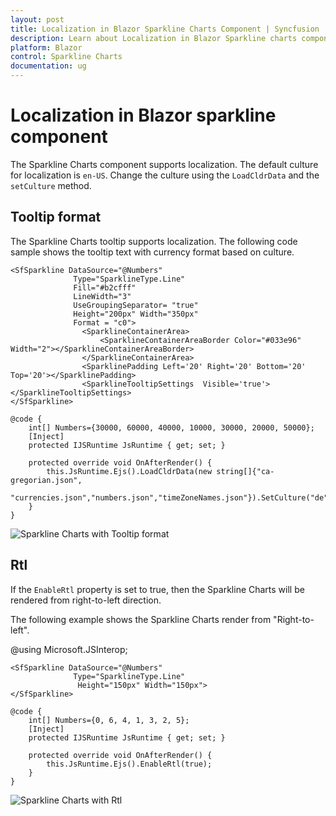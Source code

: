 ```yaml
---
layout: post
title: Localization in Blazor Sparkline Charts Component | Syncfusion 
description: Learn about Localization in Blazor Sparkline charts component of Syncfusion, and more details.
platform: Blazor
control: Sparkline Charts
documentation: ug
---
```


# Localization in Blazor sparkline component

The Sparkline Charts component supports localization. The default culture for localization is `en-US`. Change the culture using the `LoadCldrData` and the `setCulture` method.

## Tooltip format

The Sparkline Charts tooltip supports localization. The following code sample shows the tooltip text with currency format based on culture.

```cshtml
<SfSparkline DataSource="@Numbers"
              Type="SparklineType.Line"
              Fill="#b2cfff"
              LineWidth="3"
              UseGroupingSeparator= "true"
              Height="200px" Width="350px"
              Format = "c0">
                <SparklineContainerArea>
                    <SparklineContainerAreaBorder Color="#033e96" Width="2"></SparklineContainerAreaBorder>
                </SparklineContainerArea>
                <SparklinePadding Left='20' Right='20' Bottom='20' Top='20'></SparklinePadding>
                <SparklineTooltipSettings  Visible='true'></SparklineTooltipSettings>
</SfSparkline>

@code {
    int[] Numbers={30000, 60000, 40000, 10000, 30000, 20000, 50000};
    [Inject]
    protected IJSRuntime JsRuntime { get; set; }

    protected override void OnAfterRender() {
        this.JsRuntime.Ejs().LoadCldrData(new string[]{"ca-gregorian.json",
        "currencies.json","numbers.json","timeZoneNames.json"}).SetCulture("de");
    }
}
```

![Sparkline Charts with Tooltip format](./images/localization/Localization.png)

## Rtl

If the `EnableRtl` property is set to true, then the Sparkline Charts will be rendered from right-to-left direction.

The following example shows the Sparkline Charts render from "Right-to-left".

@using Microsoft.JSInterop;

```cshtml
<SfSparkline DataSource="@Numbers"
              Type="SparklineType.Line"
               Height="150px" Width="150px">
</SfSparkline>

@code {
    int[] Numbers={0, 6, 4, 1, 3, 2, 5};
    [Inject]
    protected IJSRuntime JsRuntime { get; set; }

    protected override void OnAfterRender() {
        this.JsRuntime.Ejs().EnableRtl(true);
    }
}
```

![Sparkline Charts with Rtl](./images/localization/Rtl.png)